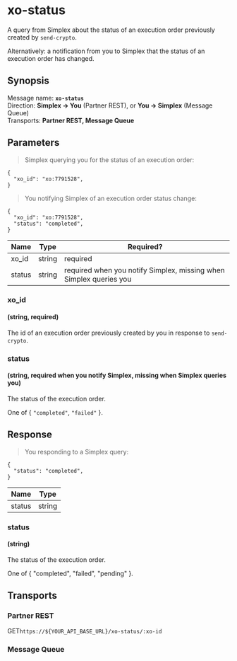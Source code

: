 # xo-status #

A query from Simplex about the status of an execution order previously created by `send-crypto`.

Alternatively: a notification from you to Simplex that the status of an execution order has changed.

## Synopsis ##

Message name: **`xo-status`**  
Direction: **Simplex &rarr; You** (Partner REST), or **You &rarr; Simplex** (Message Queue)  
Transports: **Partner REST, Message Queue**

## Parameters ##

> Simplex querying you for the status of an execution order:

```javascript--json
{
  "xo_id": "xo:7791528",
}
```

> You notifying Simplex of an execution order status change:

```javascript--json
{
  "xo_id": "xo:7791528",
  "status": "completed",
}
```

Name | Type | Required?
---- | ---- | ---------
xo_id | string | required
status | string | required when you notify Simplex, missing when Simplex queries you

### xo_id ###
#### (string, required)

The id of an execution order previously created by you in response to `send-crypto`.

### status ###
#### (string, required when you notify Simplex, missing when Simplex queries you)

The status of the execution order.

One of { `"completed"`, `"failed"` }.

## Response ##

> You responding to a Simplex query:

```javascript--json
{
  "status": "completed",
}
```

Name | Type
---- | ----
status | string

### status ###
#### (string)

The status of the execution order.

One of { "completed", "failed", "pending" }.

## Transports ##

### Partner REST ###

<span class="http-verb http-get">GET</span>`https://${YOUR_API_BASE_URL}/xo-status/:xo-id`

### Message Queue ###

[modeline]: # ( vim: set ts=2 sw=2 expandtab wrap linebreak: )
